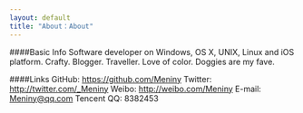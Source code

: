 ```yaml
---
layout: default
title: "About：About"
---
```

####Basic Info
Software developer on Windows, OS X, UNIX, Linux and iOS platform. Crafty. Blogger. Traveller. Love of color. Doggies are my fave.

####Links
GitHub: <https://github.com/Meniny>
Twitter: <http://twitter.com/_Meniny>
Weibo: <http://weibo.com/Meniny>
E-mail: <Meniny@qq.com>
Tencent QQ: 8382453


